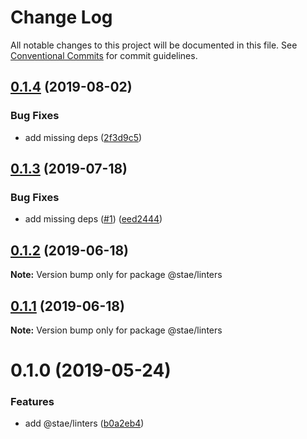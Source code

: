 # Change Log

All notable changes to this project will be documented in this file.
See [Conventional Commits](https://conventionalcommits.org) for commit guidelines.

## [0.1.4](https://github.com/staeco/modules/compare/@stae/linters@0.1.3...@stae/linters@0.1.4) (2019-08-02)


### Bug Fixes

* add missing deps ([2f3d9c5](https://github.com/staeco/modules/commit/2f3d9c5))





## [0.1.3](https://github.com/staeco/modules/compare/@stae/linters@0.1.2...@stae/linters@0.1.3) (2019-07-18)


### Bug Fixes

* add missing deps ([#1](https://github.com/staeco/modules/issues/1)) ([eed2444](https://github.com/staeco/modules/commit/eed2444))





## [0.1.2](https://github.com/staeco/modules/compare/@stae/linters@0.1.1...@stae/linters@0.1.2) (2019-06-18)

**Note:** Version bump only for package @stae/linters





## [0.1.1](https://github.com/staeco/modules/compare/@stae/linters@0.1.0...@stae/linters@0.1.1) (2019-06-18)

**Note:** Version bump only for package @stae/linters





# 0.1.0 (2019-05-24)


### Features

* add @stae/linters ([b0a2eb4](https://github.com/staeco/modules/commit/b0a2eb4))
